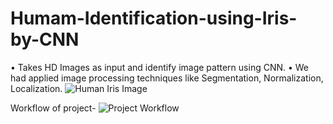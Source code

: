 # Humam-Identification-using-Iris-by-CNN
•	Takes HD Images as input and identify image pattern using CNN.
•	We had applied image processing techniques like Segmentation, Normalization, Localization. 
![Human Iris Image](https://user-images.githubusercontent.com/96232989/209537015-7566d4bc-ba63-45db-a96c-e922c140b94c.JPG)

Workflow of project- 
![Project Workflow](https://user-images.githubusercontent.com/96232989/209537122-2ec18261-1420-4210-a8ec-1c8b356c34b3.png)

